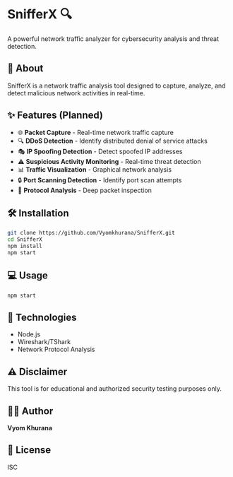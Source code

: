 # SnifferX 🔍

A powerful network traffic analyzer for cybersecurity analysis and threat detection.

## 🚀 About

SnifferX is a network traffic analysis tool designed to capture, analyze, and detect malicious network activities in real-time.

## ✨ Features (Planned)

- 🌐 **Packet Capture** - Real-time network traffic capture
- 🔍 **DDoS Detection** - Identify distributed denial of service attacks
- 🎭 **IP Spoofing Detection** - Detect spoofed IP addresses
- ⚠️ **Suspicious Activity Monitoring** - Real-time threat detection
- 📊 **Traffic Visualization** - Graphical network analysis
- 🔒 **Port Scanning Detection** - Identify port scan attempts
- 📡 **Protocol Analysis** - Deep packet inspection

## 🛠️ Installation

```bash
git clone https://github.com/Vyomkhurana/SnifferX.git
cd SnifferX
npm install
npm start
```

## 💻 Usage

```bash
npm start
```

## 🔧 Technologies

- Node.js
- Wireshark/TShark
- Network Protocol Analysis

## ⚠️ Disclaimer

This tool is for educational and authorized security testing purposes only.

## 👨‍💻 Author

**Vyom Khurana**

## 📄 License

ISC
